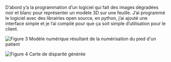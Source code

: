 D’abord y’a la programmation d’un logiciel qui fait des images dégradées noir et blanc pour représenter un modèle 3D sur une feuille. J’ai programmé le logiciel avec des librairies open source, en python, j’ai ajouté une interface simple et je l’ai compilé pour que ça soit simple d’utilisation pour le client.

![Figure 3 Modèle numérique résultant de la numérisation du pied d'un patient](media/Pasted%20image%2020230416164209.png)

![Figure 4 Carte de disparité générée](media/Pasted%20image%2020230416164147.png)

